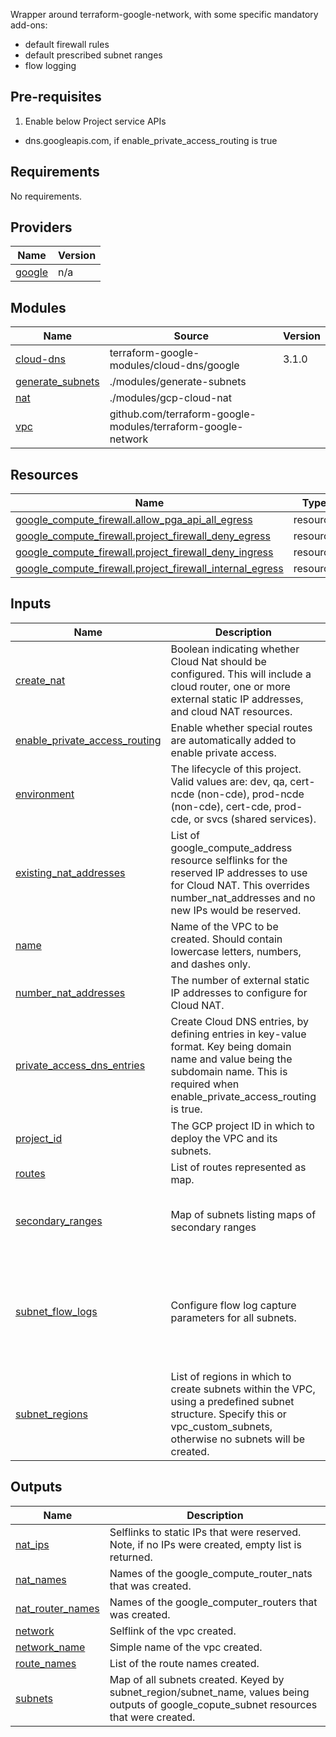 Wrapper around terraform-google-network, with some  specific mandatory add-ons:
* default firewall rules
* default prescribed subnet ranges
* flow logging

## Pre-requisites
1) Enable below Project service APIs
* dns.googleapis.com, if enable\_private\_access\_routing is true

## Requirements

No requirements.

## Providers

| Name | Version |
|------|---------|
| <a name="provider_google"></a> [google](#provider\_google) | n/a |

## Modules

| Name | Source | Version |
|------|--------|---------|
| <a name="module_cloud-dns"></a> [cloud-dns](#module\_cloud-dns) | terraform-google-modules/cloud-dns/google | 3.1.0 |
| <a name="module_generate_subnets"></a> [generate\_subnets](#module\_generate\_subnets) | ./modules/generate-subnets |  |
| <a name="module_nat"></a> [nat](#module\_nat) | ./modules/gcp-cloud-nat |  |
| <a name="module_vpc"></a> [vpc](#module\_vpc) | github.com/terraform-google-modules/terraform-google-network |  |

## Resources

| Name | Type |
|------|------|
| [google_compute_firewall.allow_pga_api_all_egress](https://registry.terraform.io/providers/hashicorp/google/latest/docs/resources/compute_firewall) | resource |
| [google_compute_firewall.project_firewall_deny_egress](https://registry.terraform.io/providers/hashicorp/google/latest/docs/resources/compute_firewall) | resource |
| [google_compute_firewall.project_firewall_deny_ingress](https://registry.terraform.io/providers/hashicorp/google/latest/docs/resources/compute_firewall) | resource |
| [google_compute_firewall.project_firewall_internal_egress](https://registry.terraform.io/providers/hashicorp/google/latest/docs/resources/compute_firewall) | resource |

## Inputs

| Name | Description | Type | Default | Required |
|------|-------------|------|---------|:--------:|
| <a name="input_create_nat"></a> [create\_nat](#input\_create\_nat) | Boolean indicating whether Cloud Nat should be configured. This will include a cloud router, one or more external static IP addresses, and cloud NAT resources. | `bool` | `false` | no |
| <a name="input_enable_private_access_routing"></a> [enable\_private\_access\_routing](#input\_enable\_private\_access\_routing) | Enable whether special routes are automatically added to enable private access. | `bool` | `true` | no |
| <a name="input_environment"></a> [environment](#input\_environment) | The lifecycle of this project.  Valid values are: dev, qa, cert-ncde (non-cde), prod-ncde (non-cde), cert-cde, prod-cde, or svcs (shared services). | `string` | n/a | yes |
| <a name="input_existing_nat_addresses"></a> [existing\_nat\_addresses](#input\_existing\_nat\_addresses) | List of google\_compute\_address resource selflinks for the reserved IP addresses to use for Cloud NAT.  This overrides number\_nat\_addresses and no new IPs would be reserved. | `list(string)` | `[]` | no |
| <a name="input_name"></a> [name](#input\_name) | Name of the VPC to be created. Should contain lowercase letters, numbers, and dashes only. | `string` | n/a | yes |
| <a name="input_number_nat_addresses"></a> [number\_nat\_addresses](#input\_number\_nat\_addresses) | The number of external static IP addresses to configure for Cloud NAT. | `number` | `1` | no |
| <a name="input_private_access_dns_entries"></a> [private\_access\_dns\_entries](#input\_private\_access\_dns\_entries) | Create Cloud DNS entries, by defining entries in key-value format. Key being domain name and value being the subdomain name. This is required when enable\_private\_access\_routing is true. | `map(string)` | <pre>{<br>  "appspot.com": "appspot.com",<br>  "cloudproxy.app": "tunnel.cloudproxy.app",<br>  "gcr.io": "gcr.io",<br>  "googleapis.com": "private.googleapis.com",<br>  "run.app": "run.app"<br>}</pre> | no |
| <a name="input_project_id"></a> [project\_id](#input\_project\_id) | The GCP project ID in which to deploy the VPC and its subnets. | `string` | n/a | yes |
| <a name="input_routes"></a> [routes](#input\_routes) | List of routes represented as map. | `list(map(string))` | `[]` | no |
| <a name="input_secondary_ranges"></a> [secondary\_ranges](#input\_secondary\_ranges) | Map of subnets listing maps of secondary ranges | <pre>map(list(object({<br>    range_name    = string<br>    ip_cidr_range = string<br>  })))</pre> | `{}` | no |
| <a name="input_subnet_flow_logs"></a> [subnet\_flow\_logs](#input\_subnet\_flow\_logs) | Configure flow log capture parameters for all subnets. | <pre>object({<br>    subnet_flow_logs          = string # "true" to enable flow logs<br>    subnet_flow_logs_interval = string # Aggregation interval<br>    subnet_flow_logs_sampling = string # Sample rate of VPC flow logs<br>    subnet_flow_logs_metadata = string # Metadata to be included<br>  })</pre> | <pre>{<br>  "subnet_flow_logs": "true",<br>  "subnet_flow_logs_interval": "INTERVAL_5_SEC",<br>  "subnet_flow_logs_metadata": "INCLUDE_ALL_METADATA",<br>  "subnet_flow_logs_sampling": "0.5"<br>}</pre> | no |
| <a name="input_subnet_regions"></a> [subnet\_regions](#input\_subnet\_regions) | List of regions in which to create subnets within the VPC, using a predefined subnet structure.  Specify this or vpc\_custom\_subnets, otherwise no subnets will be created. | `list(string)` | `[]` | no |

## Outputs

| Name | Description |
|------|-------------|
| <a name="output_nat_ips"></a> [nat\_ips](#output\_nat\_ips) | Selflinks to static IPs that were reserved.  Note, if no IPs were created, empty list is returned. |
| <a name="output_nat_names"></a> [nat\_names](#output\_nat\_names) | Names of the google\_compute\_router\_nats that was created. |
| <a name="output_nat_router_names"></a> [nat\_router\_names](#output\_nat\_router\_names) | Names of the google\_computer\_routers that was created. |
| <a name="output_network"></a> [network](#output\_network) | Selflink of the vpc created. |
| <a name="output_network_name"></a> [network\_name](#output\_network\_name) | Simple name of the vpc created. |
| <a name="output_route_names"></a> [route\_names](#output\_route\_names) | List of the route names created. |
| <a name="output_subnets"></a> [subnets](#output\_subnets) | Map of all subnets created.  Keyed by subnet\_region/subnet\_name, values being outputs of google\_copute\_subnet resources that were created. |
